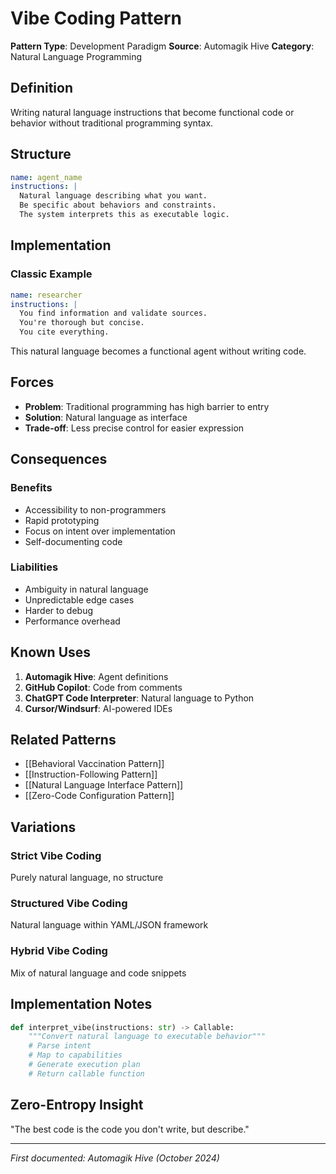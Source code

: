 # Vibe Coding Pattern

**Pattern Type**: Development Paradigm
**Source**: Automagik Hive
**Category**: Natural Language Programming

## Definition

Writing natural language instructions that become functional code or behavior without traditional programming syntax.

## Structure

```yaml
name: agent_name
instructions: |
  Natural language describing what you want.
  Be specific about behaviors and constraints.
  The system interprets this as executable logic.
```

## Implementation

### Classic Example
```yaml
name: researcher
instructions: |
  You find information and validate sources.
  You're thorough but concise.
  You cite everything.
```

This natural language becomes a functional agent without writing code.

## Forces

- **Problem**: Traditional programming has high barrier to entry
- **Solution**: Natural language as interface
- **Trade-off**: Less precise control for easier expression

## Consequences

### Benefits
- Accessibility to non-programmers
- Rapid prototyping
- Focus on intent over implementation
- Self-documenting code

### Liabilities
- Ambiguity in natural language
- Unpredictable edge cases
- Harder to debug
- Performance overhead

## Known Uses

1. **Automagik Hive**: Agent definitions
2. **GitHub Copilot**: Code from comments
3. **ChatGPT Code Interpreter**: Natural language to Python
4. **Cursor/Windsurf**: AI-powered IDEs

## Related Patterns

- [[Behavioral Vaccination Pattern]]
- [[Instruction-Following Pattern]]
- [[Natural Language Interface Pattern]]
- [[Zero-Code Configuration Pattern]]

## Variations

### Strict Vibe Coding
Purely natural language, no structure

### Structured Vibe Coding
Natural language within YAML/JSON framework

### Hybrid Vibe Coding
Mix of natural language and code snippets

## Implementation Notes

```python
def interpret_vibe(instructions: str) -> Callable:
    """Convert natural language to executable behavior"""
    # Parse intent
    # Map to capabilities
    # Generate execution plan
    # Return callable function
```

## Zero-Entropy Insight

"The best code is the code you don't write, but describe."

---
*First documented: Automagik Hive (October 2024)*